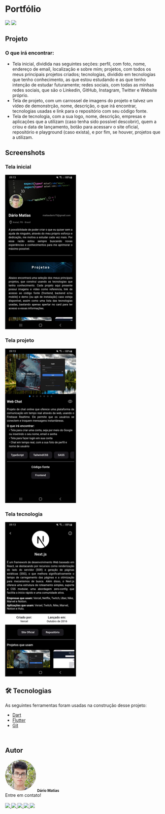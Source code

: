 # Portfólio

<div style="display: inline_block">
  <img src="https://img.shields.io/badge/license-mit-green" />
  <img src="https://img.shields.io/badge/status%20-active-blue" />
</div>

## Projeto

### O que irá encontrar:

<ul>
  <li>
    Tela inicial, dividida nas seguintes seções: perfil, com foto, nome, endereço de email, localização e sobre mim; projetos, com todos os meus principais projetos criados; tecnologias, dividido em tecnologias que tenho conhecimento, as que estou estudando e as que tenho intenção de estudar futuramente; redes sociais, com todas as minhas redes sociais, que são o Linkedin, GitHub, Instagram, Twitter e Website próprio.
  </li>
  <li>
    Tela de projeto, com um carrossel de imagens do projeto e talvez um vídeo de demonstrção, nome, descrição, o que irá encontrar, tecnologias usadas e link para o repositório com seu código fonte.
  </li>
  <li>
    Tela de tecnologia, com a sua logo, nome, descrição, empresas e aplicações que a utilizam (caso tenha sido possível descobrir), quem a criou e data de lançamento, botão para acessarv o site oficial, repositório e playground (caso exista), e por fim, se houver, projetos que a utilizam.
  </li>
</ul>

<!-- ## APK para download
Veja esse projeto em execução: [demo](https://webchat-dariomatias-dev.vercel.app/). -->

## Screenshots

<h3>Tela inicial</h3>
<img style="height: 500px" src="./screenshots/home_screenshot.jpeg" alt="Home Screen"/>
<h3>Tela projeto</h3>
<img style="height: 500px;" src="./screenshots/project_screenshot.jpeg" alt="Project Screen"/>
<h3>Tela tecnologia</h3>
<img style="height: 500px;" src="./screenshots/technology_screenshot.jpeg" alt="Project Screen"/>

## 🛠 Tecnologias

As seguintes ferramentas foram usadas na construção desse projeto:

-   [Dart](https://dart.dev/)
-   [Flutter](https://flutter.dev/)
-   [Git](https://git-scm.com/)

<br/>

## Autor

<img style="border-radius: 50%" src="https://raw.githubusercontent.com/dariomatias-dev/images/main/my_photo/my_photo.png" width="100px" alt="My photo"/>

<sub>
  <b>Dário Matias</b>
</sub>

<br/>
  Entre em contato!
<br/>
<br/>

<a href="https://www.linkedin.com/in/dariomatias-dev/" target="_blank">
  <img src="https://img.shields.io/badge/LinkedIn-0077B5?style=for-the-badge&logo=linkedin&logoColor=white" />
</a>

<a href="https://www.instagram.com/dariomatias_dev/?theme=dark" target="_blank">
  <img src="https://img.shields.io/badge/-Instagram-%23E4405F?style=for-the-badge&logo=instagram&logoColor=white" />
</a>

<a href="https://wa.me/5583986404371">
  <img src="https://img.shields.io/badge/WhatsApp-25D366?style=for-the-badge&logo=whatsapp&logoColor=white" />
</a>

<a href="https://twitter.com/matiasdario752" target="_blank">
  <img src="https://img.shields.io/badge/Twitter-1DA1F2?style=for-the-badge&logo=twitter&logoColor=white" />
</a>

<a href="https://portfolio-dariomatias-dev.vercel.app/" target="_blank">
  <img src="https://img.shields.io/badge/website-000000?style=for-the-badge&logo=About.me&logoColor=white" />
</a>

